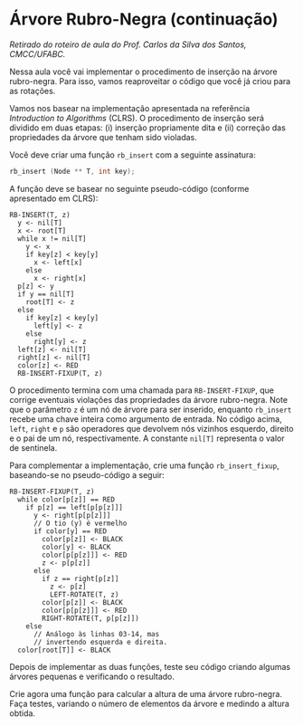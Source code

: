 # Árvore Rubro-Negra (continuação)
*Retirado do roteiro de aula do Prof. Carlos da Silva dos Santos, CMCC/UFABC.*

Nessa aula você vai implementar o procedimento de inserção
na árvore rubro-negra. Para isso, vamos reaproveitar o
código que você já criou para as rotações.

Vamos nos basear na implementação apresentada na referência
*Introduction to Algorithms* (CLRS). O procedimento de inserção
será dividido em duas etapas: (i) inserção propriamente dita e
(ii) correção das propriedades da árvore que tenham sido
violadas.

Você deve criar uma função `rb_insert` com a seguinte assinatura:

```c
rb_insert (Node ** T, int key);
```

A função deve se basear no seguinte pseudo-código (conforme
apresentado em CLRS):

```
RB-INSERT(T, z)
  y <- nil[T]
  x <- root[T]
  while x != nil[T]
    y <- x
    if key[z] < key[y]
      x <- left[x]
    else
      x <- right[x]
  p[z] <- y
  if y == nil[T]
    root[T] <- z
  else
    if key[z] < key[y]
      left[y] <- z
    else
      right[y] <- z
  left[z] <- nil[T]
  right[z] <- nil[T]
  color[z] <- RED
  RB-INSERT-FIXUP(T, z)
```

O procedimento termina com uma chamada para `RB-INSERT-FIXUP`,
que corrige eventuais violações das propriedades da árvore
rubro-negra. Note que o parâmetro `z` é um nó de árvore
para ser inserido, enquanto `rb_insert` recebe uma chave
inteira como argumento de entrada. No código acima, `left`,
`right` e `p` são operadores que devolvem nós vizinhos
esquerdo, direito e o pai de um nó, respectivamente. 
A constante `nil[T]` representa o valor de sentinela.

Para complementar a implementação, crie uma função 
`rb_insert_fixup`, baseando-se no pseudo-código a seguir:

```
RB-INSERT-FIXUP(T, z)
  while color[p[z]] == RED
    if p[z] == left[p[p[z]]]
      y <- right[p[p[z]]]
      // O tio (y) é vermelho
      if color[y] == RED
        color[p[z]] <- BLACK
        color[y] <- BLACK
        color[p[p[z]]] <- RED
        z <- p[p[z]]
      else
        if z == right[p[z]]
          z <- p[z]
          LEFT-ROTATE(T, z)
        color[p[z]] <- BLACK
        color[p[p[z]]] <- RED
        RIGHT-ROTATE(T, p[p[z]])
    else
      // Análogo às linhas 03-14, mas
      // invertendo esquerda e direita.
  color[root[T]] <- BLACK
```

Depois de implementar as duas funções, teste seu código
criando algumas árvores pequenas e verificando o resultado.

Crie agora uma função para calcular a altura de uma árvore
rubro-negra. Faça testes, variando o número de elementos
da árvore e medindo a altura obtida.
